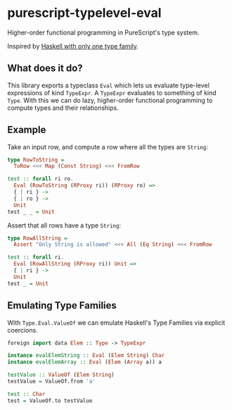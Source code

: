 # purescript-typelevel-eval

Higher-order functional programming in PureScript's type system.

Inspired by [Haskell with only one type family](https://blog.poisson.chat/posts/2018-08-06-one-type-family.html).

## What does it do?

This library exports a typeclass `Eval` which lets us evaluate type-level
expressions of kind `TypeExpr`. A `TypeExpr` evaluates to something of kind
`Type`. With this we can do lazy, higher-order functional programming
to compute types and their relationships.

## Example

Take an input row, and compute a row where all the types are `String`:

```purescript
type RowToString =
  ToRow <<< Map (Const String) <<< FromRow

test :: forall ri ro.
  Eval (RowToString (RProxy ri)) (RProxy ro) =>
  { | ri } ->
  { | ro } ->
  Unit
test _ _ = Unit
```

Assert that all rows have a type `String`:

```purescript
type RowAllString =
  Assert "Only String is allowed" <<< All (Eq String) <<< FromRow

test :: forall ri.
  Eval (RowAllString (RProxy ri)) Unit =>
  { | ri } ->
  Unit
test _ = Unit
```

## Emulating Type Families

With `Type.Eval.ValueOf` we can emulate Haskell's Type Families via explicit coercions.

```purescript
foreign import data Elem :: Type -> TypeExpr

instance evalElemString :: Eval (Elem String) Char
instance evalElemArray :: Eval (Elem (Array a)) a

testValue :: ValueOf (Elem String)
testValue = ValueOf.from 'a'

test :: Char
test = ValueOf.to testValue
```
